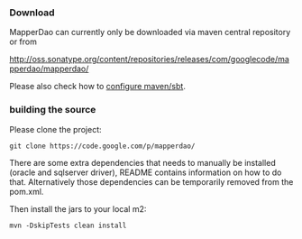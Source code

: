 ### Download ###

MapperDao can currently only be downloaded via maven central repository or from

http://oss.sonatype.org/content/repositories/releases/com/googlecode/mapperdao/mapperdao/

Please also check how to [configure maven/sbt](MavenConfiguration.md).

### building the source ###

Please clone the project:

```
git clone https://code.google.com/p/mapperdao/ 
```

There are some extra dependencies that needs to manually be installed (oracle and sqlserver driver), README contains information
on how to do that. Alternatively those dependencies can be temporarily removed from the pom.xml.

Then install the jars to your local m2:

```
mvn -DskipTests clean install
```